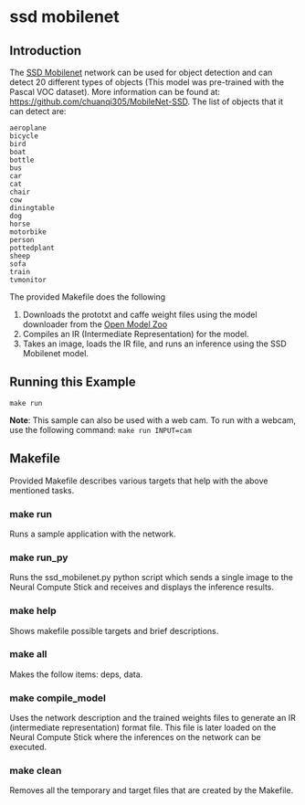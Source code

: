 # ssd mobilenet
## Introduction
The [SSD Mobilenet](https://github.com/chuanqi305/MobileNet-SSD) network can be used for object detection and can detect 20 different types of objects (This model was pre-trained with the Pascal VOC dataset). More information can be found at: https://github.com/chuanqi305/MobileNet-SSD. The list of objects that it can detect are:

```
aeroplane
bicycle
bird
boat
bottle
bus
car
cat
chair
cow
diningtable
dog
horse
motorbike
person
pottedplant
sheep
sofa
train
tvmonitor
```

The provided Makefile does the following

1. Downloads the prototxt and caffe weight files using the model downloader from the [Open Model Zoo](https://github.com/opencv/open_model_zoo)
2. Compiles an IR (Intermediate Representation) for the model.
3. Takes an image, loads the IR file, and runs an inference using the SSD Mobilenet model.


## Running this Example
~~~
make run
~~~

**Note**: This sample can also be used with a web cam. To run with a webcam, use the following command: ```make run INPUT=cam```


 
## Makefile
Provided Makefile describes various targets that help with the above mentioned tasks.

### make run
Runs a sample application with the network.

### make run_py
Runs the ssd_mobilenet.py python script which sends a single image to the Neural Compute Stick and receives and displays the inference results.

### make help
Shows makefile possible targets and brief descriptions. 

### make all
Makes the follow items: deps, data.

### make compile_model
Uses the network description and the trained weights files to generate an IR (intermediate representation) format file.  This file is later loaded on the Neural Compute Stick where the inferences on the network can be executed.  

### make clean
Removes all the temporary and target files that are created by the Makefile.

